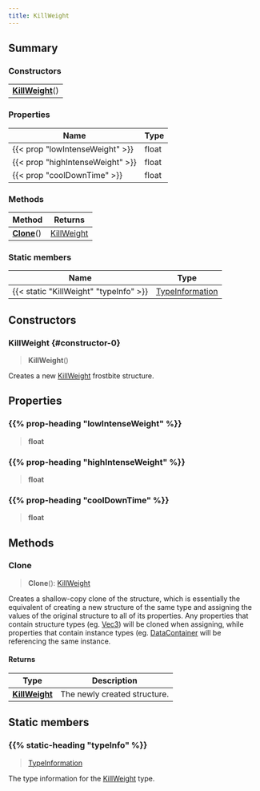 ```yaml
---
title: KillWeight
---
```



## Summary
### Constructors
| |
| ----------- |
| **[KillWeight](#constructor-0)**() |

### Properties
| Name | Type |
| ---- | ---- |
| {{< prop "lowIntenseWeight" >}} | float |
| {{< prop "highIntenseWeight" >}} | float |
| {{< prop "coolDownTime" >}} | float |

### Methods
| Method | Returns |
| ------ | ---- |
| **[Clone](#clone)**() | [KillWeight](/vext/ref/fb/killweight) |

### Static members
| Name | Type |
| ---- | ---- |
| {{< static "KillWeight" "typeInfo" >}} | [TypeInformation](/vext/ref/shared/class/typeinformation) |

## Constructors
### KillWeight {#constructor-0}
> **KillWeight**()

Creates a new [KillWeight](/vext/ref/fb/killweight) frostbite structure.

## Properties
### {{% prop-heading "lowIntenseWeight" %}}
> **float**

### {{% prop-heading "highIntenseWeight" %}}
> **float**

### {{% prop-heading "coolDownTime" %}}
> **float**

## Methods
### Clone
> **Clone**(): [KillWeight](/vext/ref/fb/killweight)

Creates a shallow-copy clone of the structure, which is essentially the equivalent of creating a new structure of the same type and assigning the values of the original structure to all of its properties. Any properties that contain structure types (eg. [Vec3](/vext/ref/shared/class/vec3)) will be cloned when assigning, while properties that contain instance types (eg. [DataContainer](/vext/ref/shared/class/datacontainer) will be referencing the same instance.

#### Returns
| Type | Description |
| ---- | ----------- |
| **[KillWeight](/vext/ref/fb/killweight)** | The newly created structure. |

## Static members
### {{% static-heading "typeInfo" %}}
> [TypeInformation](/vext/ref/shared/class/typeinformation)

The type information for the [KillWeight](/vext/ref/fb/killweight) type.

